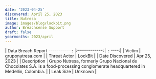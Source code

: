 ```yaml
---
date: '2023-04-25'
discovered: April 25, 2023
title: Nutresa
image: images/blog/lockbit.png
author: Breachsense Support
draft: false
yearmonths: 2023/april
---
```



| Data Breach Report
------------:     |:-------------:    | :-----:|
| Victim      | gruponutresa.com      | 
| Threat Actor      | LockBit      | 
| Date Discovered      | Apr 25, 2023      | 
| Description      | Grupo Nutresa, formerly Grupo Nacional de Chocolates S.A. is a food-processing conglomerate headquartered in Medellín, Colombia.      | 
| Leak Size      | Unknown      | 

